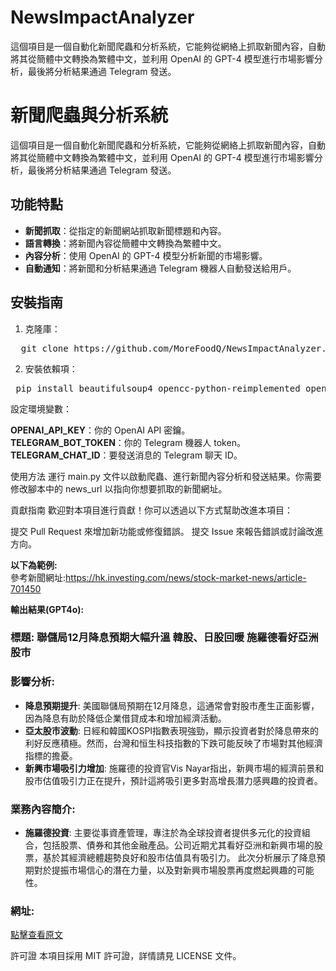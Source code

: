 # NewsImpactAnalyzer
這個項目是一個自動化新聞爬蟲和分析系統，它能夠從網絡上抓取新聞內容，自動將其從簡體中文轉換為繁體中文，並利用 OpenAI 的 GPT-4 模型進行市場影響分析，最後將分析結果通過 Telegram 發送。

# 新聞爬蟲與分析系統

這個項目是一個自動化新聞爬蟲和分析系統，它能夠從網絡上抓取新聞內容，自動將其從簡體中文轉換為繁體中文，並利用 OpenAI 的 GPT-4 模型進行市場影響分析，最後將分析結果通過 Telegram 發送。

## 功能特點

- **新聞抓取**：從指定的新聞網站抓取新聞標題和內容。
- **語言轉換**：將新聞內容從簡體中文轉換為繁體中文。
- **內容分析**：使用 OpenAI 的 GPT-4 模型分析新聞的市場影響。
- **自動通知**：將新聞和分析結果通過 Telegram 機器人自動發送給用戶。

## 安裝指南

1. 克隆庫：

 <pre>  git clone https://github.com/MoreFoodQ/NewsImpactAnalyzer.git </pre> 

 2. 安裝依賴項：

<pre> pip install beautifulsoup4 opencc-python-reimplemented openai  </pre> 

設定環境變數：  

**OPENAI_API_KEY**：你的 OpenAI API 密鑰。  
**TELEGRAM_BOT_TOKEN**：你的 Telegram 機器人 token。  
**TELEGRAM_CHAT_ID**：要發送消息的 Telegram 聊天 ID。  

使用方法
運行 main.py 文件以啟動爬蟲、進行新聞內容分析和發送結果。你需要修改腳本中的 news_url 以指向你想要抓取的新聞網址。

貢獻指南
歡迎對本項目進行貢獻！你可以透過以下方式幫助改進本項目：

提交 Pull Request 來增加新功能或修復錯誤。
提交 Issue 來報告錯誤或討論改進方向。

**以下為範例:**  
參考新聞網址:https://hk.investing.com/news/stock-market-news/article-701450  

**輸出結果(GPT4o):**  

### 標題: 聯儲局12月降息預期大幅升溫 韓股、日股回暖 施羅德看好亞洲股市

### 影響分析:
- **降息預期提升**: 美國聯儲局預期在12月降息，這通常會對股市產生正面影響，因為降息有助於降低企業借貸成本和增加經濟活動。
- **亞太股市波動**: 日經和韓國KOSPI指數表現強勁，顯示投資者對於降息帶來的利好反應積極。然而，台灣和恒生科技指數的下跌可能反映了市場對其他經濟指標的擔憂。
- **新興市場吸引力增加**: 施羅德的投資官Vis Nayar指出，新興市場的經濟前景和股市估值吸引力正在提升，預計這將吸引更多對高增長潛力感興趣的投資者。

### 業務內容簡介:
- **施羅德投資**: 主要從事資產管理，專注於為全球投資者提供多元化的投資組合，包括股票、債券和其他金融產品。公司近期尤其看好亞洲和新興市場的股票，基於其經濟總體趨勢良好和股市估值具有吸引力。
此次分析展示了降息預期對於提振市場信心的潛在力量，以及對新興市場股票再度燃起興趣的可能性。

### 網址:
[點擊查看原文](https://hk.investing.com/news/stock-market-news/article-701450)


許可證
本項目採用 MIT 許可證，詳情請見 LICENSE 文件。
